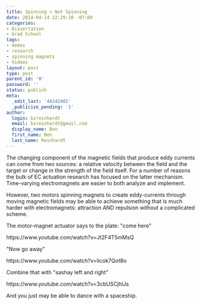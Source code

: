```yaml
---
title: Spinning > Not Spinning
date: 2014-04-14 22:29:10 -07:00
categories:
- Dissertation
- Grad School
tags:
- demos
- research
- spinning magnets
- Videos
layout: post
type: post
parent_id: '0'
password: ''
status: publish
meta:
  _edit_last: '44242401'
  _publicize_pending: '1'
author:
  login: bzreinhardt
  email: bzreinhardt@gmail.com
  display_name: Ben
  first_name: Ben
  last_name: Reinhardt
---
```


<p>The changing component of the magnetic fields that produce eddy currents can come from two sources: a relative velocity between the field and the target or change in the strength of the field itself. For a number of reasons the bulk of EC actuation research has focused on the latter mechanism. Time-varying electromagnets are easier to both analyze and implement.</p>
<p>However, two motors spinning magnets to create eddy-currents through moving magnetic fields may be able to achieve something that is much harder with electromagnets: attraction AND repulsion without a complicated scheme.</p>
<p>The motor-magnet actuator says to the plate: "come here"</p>
<p>https://www.youtube.com/watch?v=Jt2F4T5mMsQ</p>
<p>"Now go away"</p>
<p>https://www.youtube.com/watch?v=licok7Qot8o</p>
<p>Combine that with "sashay left and right"</p>
<p>https://www.youtube.com/watch?v=3cbUSCjhlJs</p>
<p>And you just may be able to dance with a spaceship.</p>
